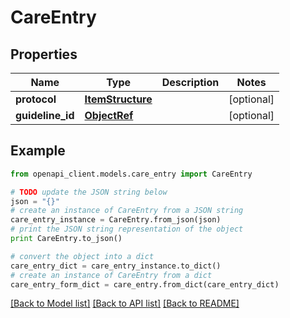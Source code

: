 # CareEntry


## Properties

Name | Type | Description | Notes
------------ | ------------- | ------------- | -------------
**protocol** | [**ItemStructure**](ItemStructure.md) |  | [optional] 
**guideline_id** | [**ObjectRef**](ObjectRef.md) |  | [optional] 

## Example

```python
from openapi_client.models.care_entry import CareEntry

# TODO update the JSON string below
json = "{}"
# create an instance of CareEntry from a JSON string
care_entry_instance = CareEntry.from_json(json)
# print the JSON string representation of the object
print CareEntry.to_json()

# convert the object into a dict
care_entry_dict = care_entry_instance.to_dict()
# create an instance of CareEntry from a dict
care_entry_form_dict = care_entry.from_dict(care_entry_dict)
```
[[Back to Model list]](../README.md#documentation-for-models) [[Back to API list]](../README.md#documentation-for-api-endpoints) [[Back to README]](../README.md)


